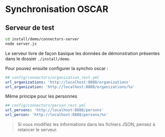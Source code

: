 # Synchronisation OSCAR

## Serveur de test

```bash
cd install/demo/connectors-server
node server.js
```

Le serveur livre de façon basique les données de démonstration présentes dans le dossier `./install/demo`.

Pour pouvez ensuite configurer la synchro oscar : 

```yaml
## config/connectors/organization_rest.yml
url_organizations: 'http://localhost:8888/organizations'
url_organization: 'http://localhost:8888/organizations/%s'
```

Même principe pour les personnes

```yaml
## config/connectors/person_rest.yml
url_persons: 'http://localhost:8888/persons'
url_person: 'http://localhost:8888/persons/%s'
```

> Si vous modifiez les informations dans les fichiers JSON, pensez à relancer le serveur.